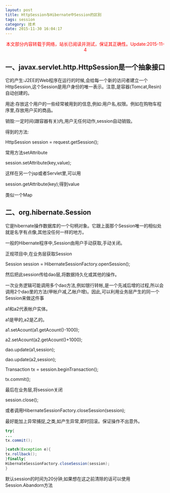 ```yaml
---
layout: post
title: HttpSession与Hibernate中Session的区别
tags: session
category: 技术
date: 2015-11-30 16:04:17
---
```


<font color="red"><center>本文部分内容转载于网络，站长已阅读并测试，保证其正确性。Update:2015-11-4</center></font>

## 一、javax.servlet.http.HttpSession是一个抽象接口

它的产生:J2EE的Web程序在运行的时候,会给每一个新的访问者建立一个HttpSession,这个Session是用户身份的唯一表示。注意,是容器(Tomcat,Resin)自动创建的。

用途:存放这个用户的一些经常被用到的信息,例如:用户名,权限。例如在购物车程序里,存放用户买的商品。

销毁:一定时间(跟容器有关)内,用户无任何动作,session自动销毁。

得到的方法:

HttpSession session = request.getSession();

常用方法setAttribute

session.setAttribute(key,value);

这样在另一个jsp或者Servlet里,可以用

session.getAttribute(key);得到value

类似一个Map

## 二、org.hibernate.Session

它是hibernate操作数据库的一个句柄对象。它跟上面那个Session唯一的相似处就是名字有点像,其他没任何一样的地方。

一般的Hibernate程序中,Session由用户手动获取,手动关闭。

正规项目中,在业务层获取Session

Session session = HibernateSessionFactory.openSession();

然后把此session传给dao层,将数据持久化或其他的操作。

一次业务逻辑可能调用多个dao方法,例如银行转帐,是一个先减后增的过程,所以会调用2个dao里的方法(甲帐户减,乙帐户增)。因此,可以利用业务层产生的同一个Session来做这件事

a1和a2代表帐户实体。

a1是甲的,a2是乙的。

a1.setAcount(a1.getAcount()-1000);

a2.setAcount(a2.getAcount()+1000);

dao.update(a1,session);

dao.update(a2,session);

Transaction tx = session.beginTransaction();

tx.commit();

最后在业务层,将session关闭

session.close();

或者调用HibernateSessionFactory.closeSession(session);

最好能加上异常捕捉,之类,如产生异常,即时回滚。保证操作不出意外。
```java
try{
...
tx.commit();

}catch(Exception e){
tx.rollback();
}finally{
HibernateSessionFactory.closeSession(session);
}
```
默认session的时间为20分钟,如果想在这之前清除的话可以使用Session.Abandorn方法